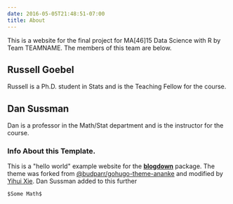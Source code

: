 ```yaml
---
date: 2016-05-05T21:48:51-07:00
title: About
---
```


This is a website for the final project for MA[46]15 Data Science with R by Team TEAMNAME.
The members of this team are below.

## Russell Goebel

Russell is a Ph.D. student in Stats and is the Teaching Fellow for the course.

## Dan Sussman

Dan is a professor in the Math/Stat department and is the instructor for the course.



### Info About this Template.

This is a "hello world" example website for the [**blogdown**](https://github.com/rstudio/blogdown) package. The theme was forked from [@budparr/gohugo-theme-ananke](https://themes.gohugo.io/gohugo-theme-ananke/) and modified by [Yihui Xie](https://github.com/yihui/hugo-lithium).
Dan Sussman added to this further


`$Some Math$`
